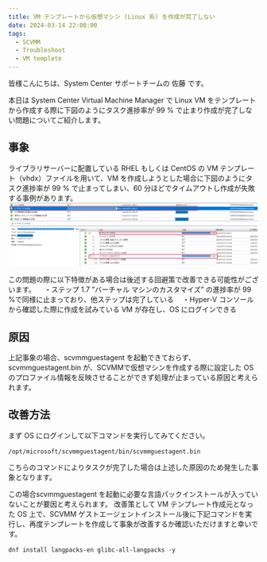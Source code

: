 ```yaml
---
title: VM テンプレートから仮想マシン (Linux 系) を作成が完了しない
date: 2024-03-14 22:00:00
tags:
  - SCVMM
  - Troubleshoot
  - VM templete
---
```


<!-- more -->
皆様こんにちは、System Center サポートチームの 佐藤 です。

本日は System Center Virtual Machine Manager で Linux VM をテンプレートから作成する際に下図のようにタスク進捗率が 99 % で止まり作成が完了しない問題についてご紹介します。

## 事象
ライブラリサーバーに配置している RHEL もしくは CentOS  の VM テンプレート（vhdx）ファイルを用いて、VM を作成しようとした場合に下図のようにタスク進捗率が 99 % で止まってしまい、60 分ほどでタイムアウトし作成が失敗する事例があります。
![](SCVMM_error_makeVMfromtemplete/0101.png)


この問題の際に以下特徴がある場合は後述する回避策で改善できる可能性がございます。
　・ステップ 1.7 ”バーチャル マシンのカスタマイズ” の進捗率が 99 %で同様に止まっており、他ステップは完了している
　・Hyper-V コンソールから確認した際に作成を試みている VM が存在し、OS にログインできる


## 原因
上記事象の場合、scvmmguestagent を起動できておらず、scvmmguestagent.bin が、SCVMMで仮想マシンを作成する際に設定した OS のプロファイル情報を反映させることができず処理が止まっている原因と考えられます。

## 改善方法
まず OS にログインして以下コマンドを実行してみてください。
```
/opt/microsoft/scvmmguestagent/bin/scvmmguestagent.bin
```
こちらのコマンドによりタスクが完了した場合は上述した原因のため発生した事象となります。

この場合scvmmguestagent を起動に必要な言語パックインストールが入っていないことが要因と考えられます。
改善策として VM テンプレート作成元となった OS 上で、SCVMM ゲストエージェントインストール後に下記コマンドを実行し、再度テンプレートを作成して事象が改善するか確認いただけますと幸いです。
```
dnf install langpacks-en glibc-all-langpacks -y
```


